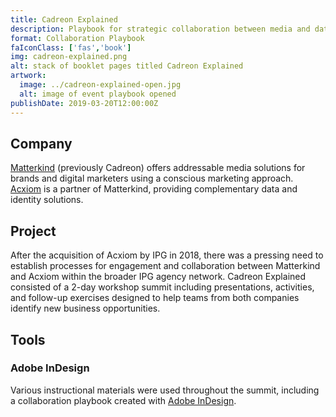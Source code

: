 ```yaml
---
title: Cadreon Explained
description: Playbook for strategic collaboration between media and data teams in digital marketing 
format: Collaboration Playbook
faIconClass: ['fas','book']
img: cadreon-explained.png
alt: stack of booklet pages titled Cadreon Explained
artwork:
  image: ../cadreon-explained-open.jpg
  alt: image of event playbook opened
publishDate: 2019-03-20T12:00:00Z
---
```


## Company

[Matterkind](https://wearematterkind.com/) (previously Cadreon) offers addressable media solutions for brands and digital marketers using a conscious marketing approach. [Acxiom](https://www.acxiom.com/) is a partner of Matterkind, providing complementary data and identity solutions.

## Project
<!--
<artwork :artwork="artwork"></artwork>
-->
After the acquisition of Acxiom by IPG in 2018, there was a pressing need to establish processes for engagement and collaboration between Matterkind and Acxiom within the broader IPG agency network. Cadreon Explained consisted of a 2-day workshop summit including presentations, activities, and follow-up exercises designed to help teams from both companies identify new business opportunities. 

## Tools

### **Adobe InDesign**
  Various instructional materials were used throughout the summit, including a collaboration playbook created with [Adobe InDesign](https://www.adobe.com/products/indesign.html).